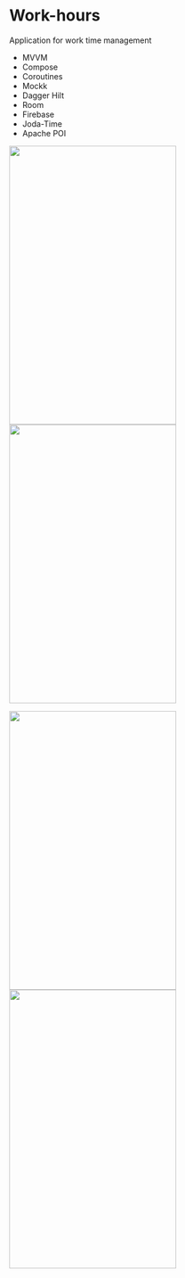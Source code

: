 

# Work-hours
Application for work time management
- MVVM
- Compose
- Coroutines
- Mockk
- Dagger Hilt
- Room
- Firebase
- Joda-Time
- Apache POI
  
<img src="https://github.com/KamilStrzelczyk/working-hours/assets/73589639/8230684a-2349-40de-95cd-d4dcc6bc42af" width="300" height="500"> <img src="https://github.com/KamilStrzelczyk/working-hours/assets/73589639/25144b59-7bc9-44ae-977e-4f0d09eb8190" width="300" height="500">


<img src="https://github.com/KamilStrzelczyk/working-hours/assets/73589639/dbde54c3-ca17-4b42-ac70-af9a9900d651" width="300" height="500">
<img src="https://github.com/KamilStrzelczyk/working-hours/assets/73589639/64dcd232-d749-40d3-a167-0758b5cf7bb6" width="300" height="500">
